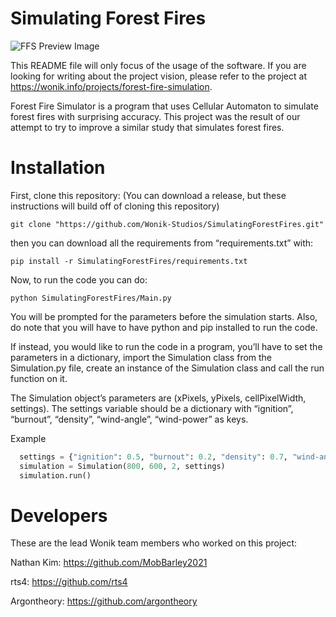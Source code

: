 # Simulating Forest Fires
![FFS Preview Image](https://resources.wonik.info/projectmedia/forestfiresim/preview.gif)


This README file will only focus of the usage of the software. If you are looking for writing about the project vision, please refer to the project at https://wonik.info/projects/forest-fire-simulation.

Forest Fire Simulator is a program that uses Cellular Automaton to simulate forest fires with surprising accuracy. This project was the result of our attempt to try to improve a similar study that simulates forest fires.

# Installation
First, clone this repository: (You can download a release, but these instructions will build off of cloning this repository)

  ```
  git clone "https://github.com/Wonik-Studios/SimulatingForestFires.git"
  ```
then you can download all the requirements from “requirements.txt” with:

  ```
  pip install -r SimulatingForestFires/requirements.txt
  ```
Now, to run the code you can do:

  ```
  python SimulatingForestFires/Main.py
  ```
You will be prompted for the parameters before the simulation starts. Also, do note that you will have to have python and pip installed to run the code.

If instead, you would like to run the code in a program, you’ll have to set the parameters in a dictionary, import the Simulation class from the Simulation.py file, create an instance of the Simulation class and call the run function on it.

The Simulation object’s parameters are (xPixels, yPixels, cellPixelWidth, settings). The settings variable should be a dictionary with “ignition”, “burnout”, “density”, “wind-angle”, “wind-power” as keys.

Example
```python
  settings = {"ignition": 0.5, "burnout": 0.2, "density": 0.7, "wind-angle": 180, "wind-power": 50}
  simulation = Simulation(800, 600, 2, settings)
  simulation.run()
```

# Developers

These are the lead Wonik team members who worked on this project:

Nathan Kim: https://github.com/MobBarley2021

rts4: https://github.com/rts4

Argontheory: https://github.com/argontheory
